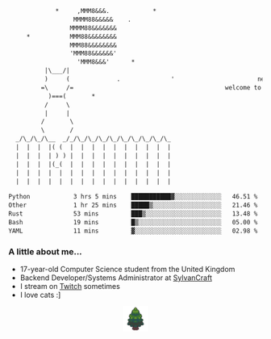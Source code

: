 ```txt
             *     ,MMM8&&&.            *
                  MMMM88&&&&&    .
                 MMMM88&&&&&&&
     *           MMM88&&&&&&&&
                 MMM88&&&&&&&&
                 'MMM88&&&&&&'
                   'MMM8&&&'      *
          |\___/|
          )     (             .              '                       newty.dev
         =\     /=                                          welcome to my github page (:
           )===(       *
          /     \
          |     |
         /       \
         \       /
  _/\_/\_/\__  _/_/\_/\_/\_/\_/\_/\_/\_/\_/\_
  |  |  |  |( (  |  |  |  |  |  |  |  |  |  |
  |  |  |  | ) ) |  |  |  |  |  |  |  |  |  |
  |  |  |  |(_(  |  |  |  |  |  |  |  |  |  |
  |  |  |  |  |  |  |  |  |  |  |  |  |  |  |
  |  |  |  |  |  |  |  |  |  |  |  |  |  |  |
```

<!--START_SECTION:waka-->

```txt
Python            3 hrs 5 mins    ███████████▓░░░░░░░░░░░░░   46.51 %
Other             1 hr 25 mins    █████▒░░░░░░░░░░░░░░░░░░░   21.46 %
Rust              53 mins         ███▒░░░░░░░░░░░░░░░░░░░░░   13.48 %
Bash              19 mins         █▒░░░░░░░░░░░░░░░░░░░░░░░   05.00 %
YAML              11 mins         ▓░░░░░░░░░░░░░░░░░░░░░░░░   02.98 %
```

<!--END_SECTION:waka-->

### A little about me...

- 17-year-old Computer Science student from the United Kingdom
- Backend Developer/Systems Administrator at [SylvanCraft](https://sylvancraft.net/)
- I stream on [Twitch](https://twitch.tv/newtykin) sometimes
- I love cats :]


<div align="center">
    <a href="https://github.com/SylvanCraft"><img src="img/sylvancraft.png" height="50"></a>
</div>
